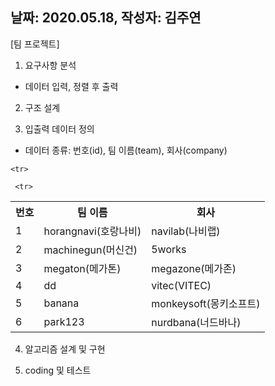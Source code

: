 ## 날짜: 2020.05.18, 작성자: 김주연
[팀 프로젝트]

1. 요구사항 분석
- 데이터 입력, 정렬 후 출력

2. 구조 설계


3. 입출력 데이터 정의 
- 데이터 종류: 번호(id), 팀 이름(team), 회사(company)

<table>
 <tr>
  <th>번호</th>
  <th>팀 이름</th> 
  <th>회사</th>
  </tr>
 
 <tr>
  <td>1</td>
  <td>horangnavi(호랑나비)</td>
  <td>navilab(나비랩)</td>
 </tr>
 
  <tr>
  <td>2</td>
  <td>machinegun(머신건)</td>
  <td>5works</td>
 </tr>
 
  <tr>
  <td>3</td>
  <td>megaton(메가톤)</td>
  <td>megazone(메가존)</td>
 </tr>
 
   <tr>
  <td>4</td>
  <td>dd</td>
  <td>vitec(VITEC)</td>
 </tr>
 
    <tr>
  <td>5</td>
  <td>banana</td>
  <td>monkeysoft(몽키소프트)</td>
 </tr>
 
     <tr>
  <td>6</td>
  <td>park123</td>
  <td>nurdbana(너드바나)</td>
 </tr>
   </table>

4. 알고리즘 설계 및 구현 


5. coding 및 테스트
